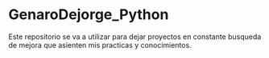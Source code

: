 # GenaroDejorge_Python
Este repositorio se va a utilizar para dejar proyectos en constante busqueda de mejora que asienten mis practicas y conocimientos.
